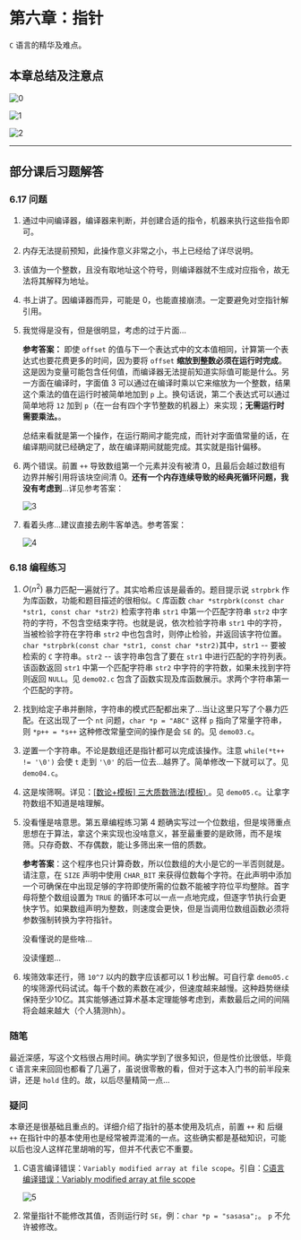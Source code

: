# 第六章：指针

`C` 语言的精华及难点。

## 本章总结及注意点

![0](https://raw.githubusercontent.com/Y-puyu/picture/main/images/20201227174009.png)

![1](https://raw.githubusercontent.com/Y-puyu/picture/main/images/20201217205033.png)

![2](https://raw.githubusercontent.com/Y-puyu/picture/main/images/20201217205213.png)

---

## 部分课后习题解答

### 6.17 问题

1. 通过中间编译器，编译器来判断，并创建合适的指令，机器来执行这些指令即可。

2. 内存无法提前预知，此操作意义非常之小，书上已经给了详尽说明。

3. 该值为一个整数，且没有取地址这个符号，则编译器就不生成对应指令，故无法将其解释为地址。

4. 书上讲了。因编译器而异，可能是 0，也能直接崩溃。一定要避免对空指针解引用。

5. 我觉得是没有，但是很明显，考虑的过于片面...

    **参考答案：** 即使 `offset` 的值与下一个表达式中的文本值相同，计算第一个表达式也要花费更多的时间，因为要将 `offset` **缩放到整数必须在运行时完成**。这是因为变量可能包含任何值，而编译器无法提前知道实际值可能是什么。另一方面在编译时，字面值 3 可以通过在编译时乘以它来缩放为一个整数，结果这个乘法的值在运行时被简单地加到 `p` 上。换句话说，第二个表达式可以通过简单地将 `12` 加到 `p`（在一台有四个字节整数的机器上）来实现；**无需运行时需要乘法。**。

    总结来看就是第一个操作，在运行期间才能完成，而针对字面值常量的话，在编译期间就已经确定了，故在编译期间就能完成。其实就是指针偏移。

6. 两个错误。前置 `++` 导致数组第一个元素并没有被清 0，且最后会越过数组有边界并解引用将该块空间清 0。**还有一个内存连续导致的经典死循环问题，我没有考虑到**...详见参考答案：

    ![3](https://raw.githubusercontent.com/Y-puyu/picture/main/images/20201227174146.png)

7. 看着头疼...建议直接去刷牛客单选。参考答案：

    ![4](https://raw.githubusercontent.com/Y-puyu/picture/main/images/20201217211816.png)

### 6.18 编程练习

1. $O(n^2)$ 暴力匹配一遍就行了。其实哈希应该是最香的。题目提示说 `strpbrk` 作为库函数，功能和题目描述的很相似。`C` 库函数 `char *strpbrk(const char *str1, const char *str2)` 检索字符串 `str1` 中第一个匹配字符串 `str2` 中字符的字符，不包含空结束字符。也就是说，依次检验字符串 `str1` 中的字符，当被检验字符在字符串 `str2` 中也包含时，则停止检验，并返回该字符位置。`char *strpbrk(const char *str1, const char *str2)`其中，`str1` -- 要被检索的 `C` 字符串。`str2` -- 该字符串包含了要在 `str1` 中进行匹配的字符列表。该函数返回 `str1` 中第一个匹配字符串 `str2` 中字符的字符数，如果未找到字符则返回 `NULL`。见 `demo02.c` 包含了函数实现及库函数展示。求两个字符串第一个匹配的字符。

2. 找到给定子串并删除，字符串的模式匹配都出来了...当让这里只写了个暴力匹配。在这出现了一个 `nt` 问题，`char *p = "ABC"` 这样 `p` 指向了常量字符串，则 `*p++ = *s++` 这种修改常量空间的操作是会 `SE` 的。见 `demo03.c`。

3. 逆置一个字符串。不论是数组还是指针都可以完成该操作。注意 `while(*t++ != '\0')` 会使 `t` 走到 `'\0'` 的后一位去...越界了。简单修改一下就可以了。见 `demo04.c`。

4. 这是埃筛啊。详见：[[数论+模板] 三大质数筛法(模板)
](https://blog.csdn.net/yl_puyu/article/details/109405020)。见 `demo05.c`。让拿字符数组不知道是啥理解。

5. 没看懂是啥意思。第五章编程练习第 4 题确实写过一个位数组，但是埃筛重点思想在于算法，拿这个来实现也没啥意义，甚至最重要的是欧筛，而不是埃筛。只存奇数、不存偶数，能让多筛出来一倍的质数。

    **参考答案**：这个程序也只计算奇数，所以位数组的大小是它的一半否则就是。请注意，在 `SIZE` 声明中使用 `CHAR_BIT` 来获得位数每个字符。在此声明中添加一个可确保在中出现足够的字符即使所需的位数不能被字符位平均整除。首字母将整个数组设置为 `TRUE` 的循环本可以一点一点地完成，但逐字节执行会更快字节。如果数组声明为整数，则速度会更快，但是当调用位数组函数必须将参数强制转换为字符指针。

    没看懂说的是些啥...

    没读懂题...

6. 埃筛效率还行，筛 `10^7` 以内的数字应该都可以 1 秒出解。可自行拿 `demo05.c` 的埃筛源代码试试。每千个数的素数在减少，但速度越来越慢。这种趋势继续保持至少10亿。其实能够通过算术基本定理能够考虑到，素数最后之间的间隔将会越来越大（个人猜测hh）。

### 随笔

最近深感，写这个文档很占用时间。确实学到了很多知识，但是性价比很低，毕竟 `C` 语言来来回回也都看了几遍了，虽说很零散的看，但对于这本入门书的前半段来讲，还是 `hold` 住的。故，以后尽量精简一点...

### 疑问

本章还是很基础且重点的。详细介绍了指针的基本使用及坑点，前置 `++` 和 后缀 `++` 在指针中的基本使用也是经常被弄混淆的一点。这些确实都是基础知识，可能以后也没人这样花里胡哨的写，但并不代表它不重要。

1. C语言编译错误：`Variably modified array at file scope`。引自：[C语言编译错误：Variably modified array at file scope](http://xsk.tehon.org/den/index.php/category/tech/c-variably-modified-array-at-file-scope.html)

    ![5](https://raw.githubusercontent.com/Y-puyu/picture/main/images/20201218135331.png)
2. 常量指针不能修改其值，否则运行时 `SE`，例：`char *p = "sasasa";`。 `p` 不允许被修改。
